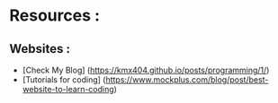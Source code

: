 # Resources : 
## Websites : 
* [Check My Blog] (https://kmx404.github.io/posts/programming/1/) 
* [Tutorials for coding] (https://www.mockplus.com/blog/post/best-website-to-learn-coding)

